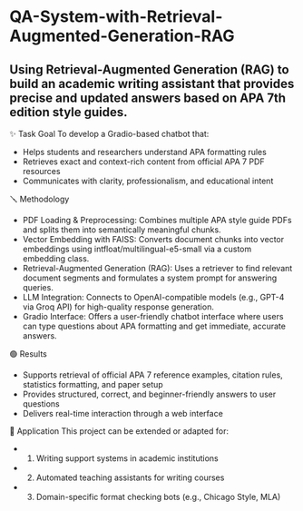 # QA-System-with-Retrieval-Augmented-Generation-RAG
Using Retrieval-Augmented Generation (RAG) to build an academic writing assistant that provides precise and updated answers based on APA 7th edition style guides.
----
✨ Task Goal
To develop a Gradio-based chatbot that:
- Helps students and researchers understand APA formatting rules
- Retrieves exact and context-rich content from official APA 7 PDF resources
- Communicates with clarity, professionalism, and educational intent

🪛 Methodology
- PDF Loading & Preprocessing: Combines multiple APA style guide PDFs and splits them into semantically meaningful chunks.
- Vector Embedding with FAISS: Converts document chunks into vector embeddings using intfloat/multilingual-e5-small via a custom embedding class.
- Retrieval-Augmented Generation (RAG): Uses a retriever to find relevant document segments and formulates a system prompt for answering queries.
- LLM Integration: Connects to OpenAI-compatible models (e.g., GPT-4 via Groq API) for high-quality response generation.
- Gradio Interface: Offers a user-friendly chatbot interface where users can type questions about APA formatting and get immediate, accurate answers.

🟢 Results
- Supports retrieval of official APA 7 reference examples, citation rules, statistics formatting, and paper setup
- Provides structured, correct, and beginner-friendly answers to user questions
- Delivers real-time interaction through a web interface

🌷 Application
This project can be extended or adapted for:
- 1. Writing support systems in academic institutions
- 2. Automated teaching assistants for writing courses
- 3. Domain-specific format checking bots (e.g., Chicago Style, MLA)
